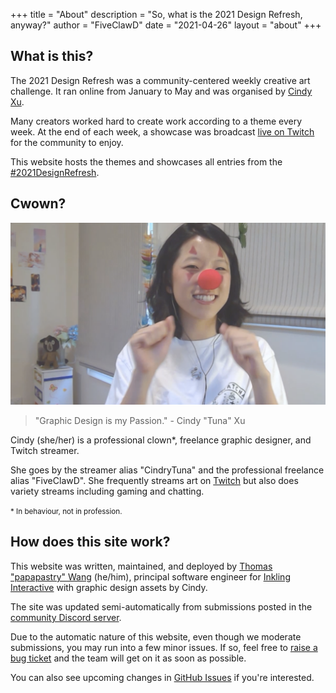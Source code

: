 +++
title = "About"
description = "So, what is the 2021 Design Refresh, anyway?"
author = "FiveClawD"
date = "2021-04-26"
layout = "about"
+++

## What is this?

The 2021 Design Refresh was a community-centered weekly creative art challenge. It ran online from January to May 
and was organised by [Cindy Xu](#cwown).

Many creators worked hard to create work according to a theme every week. At the end of each week, a showcase was 
broadcast [live on Twitch][twitch-cindy] for the community to enjoy.

This website hosts the themes and showcases all entries from the [#2021DesignRefresh][twitter-hashtag].

## Cwown?

![](/img/clown.png)

> "Graphic Design is my Passion." - Cindy "Tuna" Xu

Cindy (she/her) is a professional clown\*, freelance graphic designer, and Twitch streamer.

She goes by the streamer alias "CindryTuna" and the professional freelance alias "FiveClawD". She frequently streams 
art on [Twitch][twitch-cindy] but also does variety streams including gaming and chatting.

<small>\* In behaviour, not in profession.</small>

## How does this site work?

This website was written, maintained, and deployed by [Thomas "papapastry" Wang][papa-link] (he/him), principal 
software engineer for [Inkling Interactive][inkling-link] with graphic design assets by Cindy.

The site was updated semi-automatically from submissions posted in the [community Discord server][discord-invite].

Due to the automatic nature of this website, even though we moderate submissions, you may run into a few minor issues.
If so, feel free to [raise a bug ticket][bug-report] and the team will get on it as soon as possible.

You can also see upcoming changes in [GitHub Issues][issues-list] if you're interested.

[bug-report]: https://github.com/teaminkling/web-refresh/issues/new?assignees=&labels=bug&template=problem-report.md
[issues-list]: https://github.com/teaminkling/web-refresh/issues
[twitter-hashtag]: https://twitter.com/search?q=%232021DesignRefresh&src=typeahead_click
[twitch-cindy]: https://twitch.tv/cindrytuna
[discord-invite]: https://discord.gg/TKN3UfGFhJ
[papa-link]: https://papapastry.io
[inkling-link]: https://github.com/teaminkling
